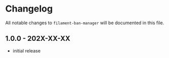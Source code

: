# Changelog

All notable changes to `filament-ban-manager` will be documented in this file.

## 1.0.0 - 202X-XX-XX

- initial release
